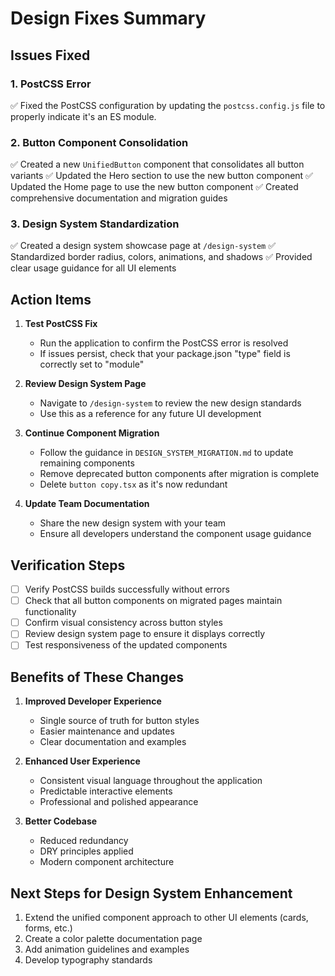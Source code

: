 # Design Fixes Summary

## Issues Fixed

### 1. PostCSS Error
✅ Fixed the PostCSS configuration by updating the `postcss.config.js` file to properly indicate it's an ES module.

### 2. Button Component Consolidation
✅ Created a new `UnifiedButton` component that consolidates all button variants
✅ Updated the Hero section to use the new button component
✅ Updated the Home page to use the new button component
✅ Created comprehensive documentation and migration guides

### 3. Design System Standardization
✅ Created a design system showcase page at `/design-system`
✅ Standardized border radius, colors, animations, and shadows
✅ Provided clear usage guidance for all UI elements

## Action Items

1. **Test PostCSS Fix**
   - Run the application to confirm the PostCSS error is resolved
   - If issues persist, check that your package.json "type" field is correctly set to "module"

2. **Review Design System Page**
   - Navigate to `/design-system` to review the new design standards
   - Use this as a reference for any future UI development

3. **Continue Component Migration**
   - Follow the guidance in `DESIGN_SYSTEM_MIGRATION.md` to update remaining components
   - Remove deprecated button components after migration is complete
   - Delete `button copy.tsx` as it's now redundant

4. **Update Team Documentation**
   - Share the new design system with your team
   - Ensure all developers understand the component usage guidance

## Verification Steps

- [ ] Verify PostCSS builds successfully without errors
- [ ] Check that all button components on migrated pages maintain functionality
- [ ] Confirm visual consistency across button styles
- [ ] Review design system page to ensure it displays correctly
- [ ] Test responsiveness of the updated components

## Benefits of These Changes

1. **Improved Developer Experience**
   - Single source of truth for button styles
   - Easier maintenance and updates
   - Clear documentation and examples

2. **Enhanced User Experience**
   - Consistent visual language throughout the application
   - Predictable interactive elements
   - Professional and polished appearance

3. **Better Codebase**
   - Reduced redundancy
   - DRY principles applied
   - Modern component architecture

## Next Steps for Design System Enhancement

1. Extend the unified component approach to other UI elements (cards, forms, etc.)
2. Create a color palette documentation page
3. Add animation guidelines and examples
4. Develop typography standards
